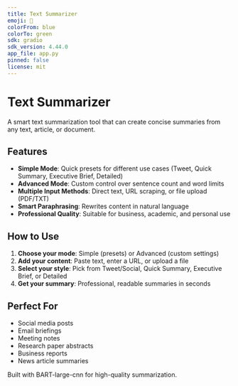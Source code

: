 ```yaml
---
title: Text Summarizer
emoji: 📝
colorFrom: blue
colorTo: green
sdk: gradio
sdk_version: 4.44.0
app_file: app.py
pinned: false
license: mit
---
```


# Text Summarizer

A smart text summarization tool that can create concise summaries from any text, article, or document.

## Features

- **Simple Mode**: Quick presets for different use cases (Tweet, Quick Summary, Executive Brief, Detailed)
- **Advanced Mode**: Custom control over sentence count and word limits
- **Multiple Input Methods**: Direct text, URL scraping, or file upload (PDF/TXT)
- **Smart Paraphrasing**: Rewrites content in natural language
- **Professional Quality**: Suitable for business, academic, and personal use

## How to Use

1. **Choose your mode**: Simple (presets) or Advanced (custom settings)
2. **Add your content**: Paste text, enter a URL, or upload a file
3. **Select your style**: Pick from Tweet/Social, Quick Summary, Executive Brief, or Detailed
4. **Get your summary**: Professional, readable summaries in seconds

## Perfect For

- Social media posts
- Email briefings  
- Meeting notes
- Research paper abstracts
- Business reports
- News article summaries

Built with BART-large-cnn for high-quality summarization.